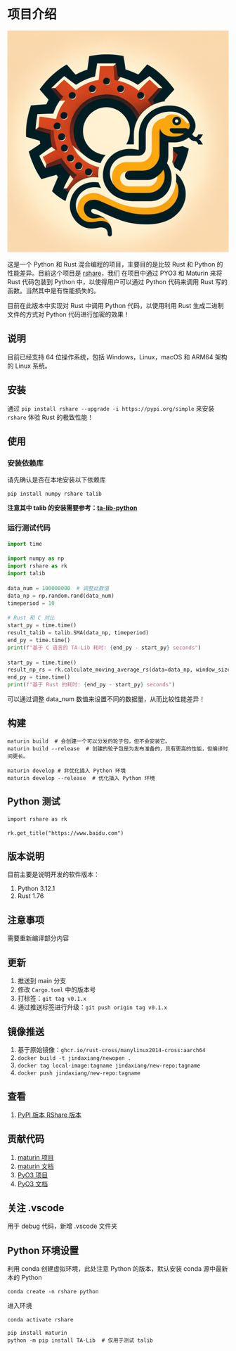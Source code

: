 # 项目介绍

![Logo](./assets/png/rshare.png)

这是一个 Python 和 Rust 混合编程的项目，主要目的是比较 Rust 和 Python 的性能差异。目前这个项目是 [rshare](https://github.com/albertandking/rshare)，我们
在项目中通过 PYO3 和 Maturin 来将 Rust 代码包装到 Python 中，以使得用户可以通过 Python 代码来调用 Rust 写的函数。当然其中是有性能损失的。

目前在此版本中实现对 Rust 中调用 Python 代码，以使用利用 Rust 生成二进制文件的方式对 Python 代码进行加密的效果！

## 说明

目前已经支持 64 位操作系统，包括 Windows，Linux，macOS 和 ARM64 架构的 Linux 系统。

## 安装

通过 `pip install rshare --upgrade -i https://pypi.org/simple` 来安装 `rshare` 体验 Rust 的极致性能！

## 使用

### 安装依赖库

请先确认是否在本地安装以下依赖库

```shell
pip install numpy rshare talib
```

**注意其中 talib 的安装需要参考：[ta-lib-python](https://github.com/TA-Lib/ta-lib-python)**

### 运行测试代码

```python
import time

import numpy as np
import rshare as rk
import talib

data_num = 100000000  # 调整此数值
data_np = np.random.rand(data_num)
timeperiod = 10

# Rust 和 C 对比
start_py = time.time()
result_talib = talib.SMA(data_np, timeperiod)
end_py = time.time()
print(f"基于 C 语言的 TA-Lib 耗时: {end_py - start_py} seconds")

start_py = time.time()
result_np_rs = rk.calculate_moving_average_rs(data=data_np, window_size=timeperiod)
end_py = time.time()
print(f"基于 Rust 的耗时: {end_py - start_py} seconds")
```

可以通过调整 data_num 数值来设置不同的数据量，从而比较性能差异！

## 构建

```shell
maturin build  # 会创建一个可以分发的轮子包，但不会安装它。
maturin build --release  # 创建的轮子包是为发布准备的，具有更高的性能，但编译时间更长。

maturin develop # 非优化插入 Python 环境
maturin develop --release  # 优化插入 Python 环境
```

## Python 测试

```shell
import rshare as rk

rk.get_title("https://www.baidu.com")
```

## 版本说明

目前主要是说明开发的软件版本：

1. Python 3.12.1
2. Rust 1.76

## 注意事项

需要重新编译部分内容

## 更新

1. 推送到 main 分支
2. 修改 `Cargo.toml` 中的版本号
3. 打标签：`git tag v0.1.x`
4. 通过推送标签进行升级：`git push origin tag v0.1.x`

## 镜像推送

1. 基于原始镜像：`ghcr.io/rust-cross/manylinux2014-cross:aarch64`
2. `docker build -t jindaxiang/newopen .`
3. `docker tag local-image:tagname jindaxiang/new-repo:tagname`
4. `docker push jindaxiang/new-repo:tagname`

## 查看

1. [PyPI 版本 RShare 版本](https://pypi.org/search/?q=rshare)

## 贡献代码

1. [maturin 项目](https://github.com/PyO3/maturin)
2. [maturin 文档](https://www.maturin.rs)
3. [PyO3 项目](https://github.com/PyO3/pyo3)
4. [PyO3 文档](https://pyo3.rs)

## 关注 .vscode

用于 debug 代码，新增 .vscode 文件夹

## Python 环境设置

利用 conda 创建虚拟环境，此处注意 Python 的版本，默认安装 conda 源中最新本的 Python

```shell
conda create -n rshare python
```

进入环境

```shell
conda activate rshare
```

```shell
pip install maturin
python -m pip install TA-Lib  # 仅用于测试 talib
```
